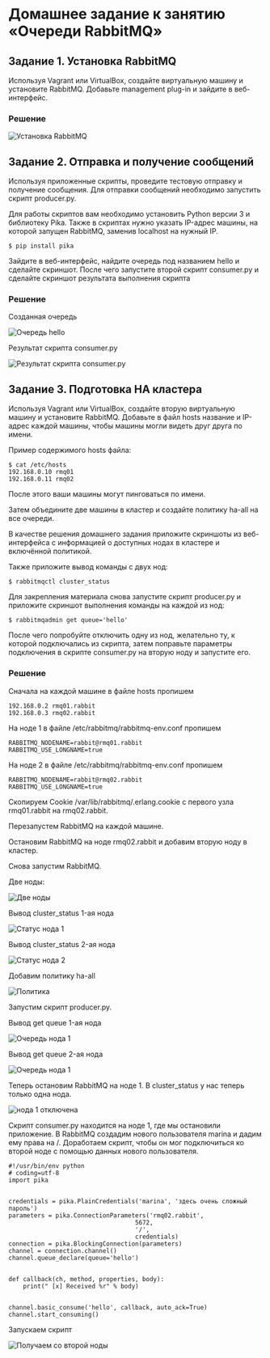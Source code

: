 # Домашнее задание к занятию «Очереди RabbitMQ»

## Задание 1. Установка RabbitMQ

Используя Vagrant или VirtualBox, создайте виртуальную машину и установите RabbitMQ. Добавьте management plug-in и зайдите в веб-интерфейс.

### Решение

![Установка RabbitMQ](rq_setup.png)

## Задание 2. Отправка и получение сообщений

Используя приложенные скрипты, проведите тестовую отправку и получение сообщения. Для отправки сообщений необходимо запустить скрипт producer.py.

Для работы скриптов вам необходимо установить Python версии 3 и библиотеку Pika. Также в скриптах нужно указать IP-адрес машины, на которой запущен RabbitMQ, заменив localhost на нужный IP.

```
$ pip install pika
```

Зайдите в веб-интерфейс, найдите очередь под названием hello и сделайте скриншот. После чего запустите второй скрипт consumer.py и сделайте скриншот результата выполнения скрипта

### Решение

Созданная очередь

![Очередь hello](rq_hello.png)

Результат скрипта consumer.py

![Результат скрипта consumer.py](rq_consumer_1.png)

## Задание 3. Подготовка HA кластера

Используя Vagrant или VirtualBox, создайте вторую виртуальную машину и установите RabbitMQ. Добавьте в файл hosts название и IP-адрес каждой машины, чтобы машины могли видеть друг друга по имени.

Пример содержимого hosts файла:

```
$ cat /etc/hosts
192.168.0.10 rmq01
192.168.0.11 rmq02
```

После этого ваши машины могут пинговаться по имени.

Затем объедините две машины в кластер и создайте политику ha-all на все очереди.

В качестве решения домашнего задания приложите скриншоты из веб-интерфейса с информацией о доступных нодах в кластере и включённой политикой.

Также приложите вывод команды с двух нод:

```
$ rabbitmqctl cluster_status
```

Для закрепления материала снова запустите скрипт producer.py и приложите скриншот выполнения команды на каждой из нод:

```
$ rabbitmqadmin get queue='hello'
```

После чего попробуйте отключить одну из нод, желательно ту, к которой подключались из скрипта, затем поправьте параметры подключения в скрипте consumer.py на вторую ноду и запустите его.

### Решение

Сначала на каждой машине в файле hosts пропишем

```
192.168.0.2 rmq01.rabbit
192.168.0.3 rmq02.rabbit
```

На ноде 1 в файле /etc/rabbitmq/rabbitmq-env.conf пропишем

```
RABBITMQ_NODENAME=rabbit@rmq01.rabbit
RABBITMQ_USE_LONGNAME=true
```

На ноде 2 в файле /etc/rabbitmq/rabbitmq-env.conf пропишем

```
RABBITMQ_NODENAME=rabbit@rmq02.rabbit
RABBITMQ_USE_LONGNAME=true
```

Скопируем Cookie /var/lib/rabbitmq/.erlang.cookie с первого узла rmq01.rabbit на rmq02.rabbit.

Перезапустем RabbitMQ на каждой машине.

Остановим RabbitMQ на ноде rmq02.rabbit и добавим вторую ноду в кластер.

Снова запустим RabbitMQ.

Две ноды:

![Две ноды](rq_cluster.png)

Вывод cluster_status 1-ая нода

![Статус нода 1](rq_cluster_status_1.png)

Вывод cluster_status 2-ая нода

![Статус нода 2](rq_cluster_status_2.png)

Добавим политику ha-all

![Политика](rq_policies.png)

Запустим скрипт producer.py.

Вывод get queue 1-ая нода

![Очередь нода 1](rq_get_hello_1.png)

Вывод get queue 2-ая нода

![Очередь нода 1](rq_get_hello_2.png)

Теперь остановим RabbitMQ на ноде 1. В cluster_status у нас теперь только одна нода.

![нода 1 отключена](rq_stop_1_node.png)

Скрипт consumer.py находится на ноде 1, где мы остановили приложение.
В RabbitMQ создадим нового пользователя marina и дадим ему права на /.
Доработаем скрипт, чтобы он мог подключиться ко второй ноде с помощью данных нового пользователя.

```
#!/usr/bin/env python
# coding=utf-8
import pika


credentials = pika.PlainCredentials('marina', 'здесь очень сложный пароль')
parameters = pika.ConnectionParameters('rmq02.rabbit',
                                   5672,
                                   '/',
                                   credentials)
connection = pika.BlockingConnection(parameters)
channel = connection.channel()
channel.queue_declare(queue='hello')


def callback(ch, method, properties, body):
    print(" [x] Received %r" % body)


channel.basic_consume('hello', callback, auto_ack=True)
channel.start_consuming()
```

Запускаем скрипт

![Получаем со второй ноды](rq_consumer_2.png)
